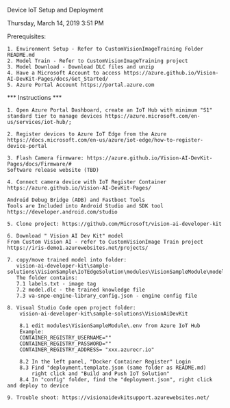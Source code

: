 Device IoT Setup and Deployment

Thursday, March 14, 2019
3:51 PM

Prerequisites:
	
	1. Environment Setup - Refer to CustomVisionImageTraining Folder README.md
	2. Model Train - Refer to CustomVisionImageTraining project
	3. Model Download - Download DLC files and unzip
	4. Have a Microsoft Account to access https://azure.github.io/Vision-AI-DevKit-Pages/docs/Get_Started/
	5. Azure Portal Account https://portal.azure.com

*** Instructions ***

	1. Open Azure Portal Dashboard, create an IoT Hub with minimum "S1" standard tier to manage devices https://azure.microsoft.com/en-us/services/iot-hub/;

	2. Register devices to Azure IoT Edge from the Azure
	https://docs.microsoft.com/en-us/azure/iot-edge/how-to-register-device-portal

	3. Flash Camera firmware: https://azure.github.io/Vision-AI-DevKit-Pages/docs/Firmware/#
	Software release website (TBD)
	
	4. Connect camera device with IoT Register Container
	https://azure.github.io/Vision-AI-DevKit-Pages/
	
	Android Debug Bridge (ADB) and Fastboot Tools
	Tools are Included into Android Studio and SDK tool https://developer.android.com/studio

	5. Clone project: https://github.com/Microsoft/vision-ai-developer-kit

	6. Download " Vision AI Dev Kit" model
    From Custom Vision AI - refer to CustomVisionImage Train project
    https://iris-demo1.azurewebsites.net/projects/

   	7. copy/move trained model into folder:
	   vision-ai-developer-kit\sample-solutions\VisionSample\IoTEdgeSolution\modules\VisionSampleModule\model
	   The folder contains:
	   7.1 labels.txt - image tag
	   7.2 model.dlc - the trained knowledge file
	   7.3 va-snpe-engine-library_config.json - engine config file

	8. Visual Studio Code open project folder:
	    vision-ai-developer-kit\sample-solutions\VisionAiDevKit
	    
	    8.1 edit modules\VisionSampleModule\.env from Azure IoT Hub
	    Example:
	    CONTAINER_REGISTRY_USERNAME=""
	    CONTAINER_REGISTRY_PASSWORD=""
        CONTAINER_REGISTRY_ADDRESS= "xxx.azurecr.io"
    
        8.2 In the left panel, "Docker Container Register" Login 
        8.3 Find "deployment.template.json (same folder as README.md)
            right click and "Build and Push IoT Solution"
        8.4 In "config" folder, find the "deployment.json", right click and deploy to device
    
    9. Trouble shoot: https://visionaidevkitsupport.azurewebsites.net/
        
            
